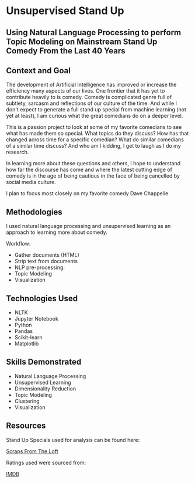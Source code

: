 # Unsupervised Stand Up

## Using Natural Language Processing to perform Topic Modeling on Mainstream Stand Up Comedy From the Last 40 Years

## Context and Goal

The development of Artificial Intelligence has improved or increase the efficiency many aspects of our lives.  One frontier that it has yet to contribute heavily to is comedy.  Comedy is complicated genre full of subtlety, sarcasm and reflections of our culture of the time.  And while I don't expect to generate a full stand up special from machine learning (not yet at least), I am curious what the great comedians do on a deeper level.

This is a passion project to look at some of my favorite comedians to see what has made them so special.  What topics do they discuss? How has that changed across time for a specific comedian? What do similar comedians of a similar time discuss? And who am I kidding, I get to laugh as I do my research. 

In learning more about these questions and others, I hope to understand how far the discourse has come and where the latest cutting edge of comedy is in the age of being cautious in the face of being cancelled by social media culture. 

I plan to focus most closely on my favorite comedy Dave Chappelle

## Methodologies

I used natural language processing and unsupervised learning as an approach to learning more about comedy. 

Workflow:

- Gather documents (HTML)
- Strip text from documents
- NLP pre-processing:
- Topic Modeling
- Visualization

## Technologies Used

- NLTK
- Jupyter Notebook
- Python
- Pandas
- Scikit-learn
- Matplotlib

## Skills Demonstrated

- Natural Language Processing
- Unsupervised Learning
- Dimensionality Reduction
- Topic Modeling
- Clustering
- Visualization

## Resources

Stand Up Specials used for analysis can be found here:

[Scraps From The Loft](https://scrapsfromtheloft.com/stand-up-comedy-scripts/)

Ratings used were sourced from:

[IMDB](https://www.imdb.com/?ref_=nv_home)

